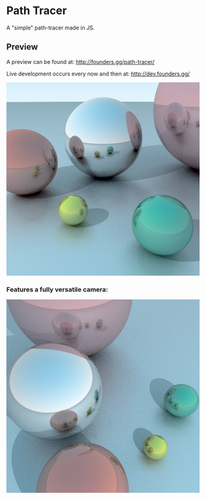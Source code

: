 # Path Tracer
A "simple" path-tracer made in JS.

## Preview
A preview can be found at: http://founders.gg/path-tracer/

Live development occurs every now and then at: http://dev.founders.gg/

![alt text](https://github.com/Xeladarocks/path-tracer/blob/master/imgs/400p2500s%20(2).png?raw=true "Sample")

### Features a fully versatile camera:
![alt text](https://github.com/Xeladarocks/path-tracer/blob/master/imgs/400p900s.png?raw=true "Sample Camera")
